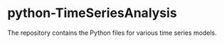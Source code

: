 # python-TimeSeriesAnalysis 

The repository contains the Python files for various time series models. 
